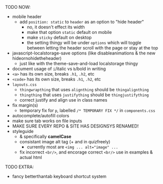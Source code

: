 TODO NOW:
 - mobile header
    - add `position: static` to `header` as an option to "hide header"
      - no, it doesn't effect its width
      - make that option `static` default on mobile
      - make `sticky` default on desktop
      - the setting thingy will be under `options` which will toggle between letting the header scroll with the page or stay at the top
 - javascript-localstorage-save options (like disableanimations & the new hideornohidetheheader)
    - just like with the theme-save-and-load localstorage thingy
 - document usage of `i`/italic vs `b`/bold in writing
 - `<a>` has its own size, breaks `.h1`, `.h2`, etc
 - `<code>` has its own size, breaks `.h1`, `.h2`, etc
 - `layouts.css`
    - `thingwrapthing` that uses `alignthing` should be `thingalignthing`
    - `thingthing` that uses `justifything` should be `thingjustifything`
    - correct justify and align use in class names
 - fix margin(s)
    - temporary fix for `p`, labelled `/* TEMPORARY FIX */` in `components.css`
 - autocomplete/autofill colors
 - make sure tab works on file inputs
 - MAKE SURE EVERY REPO & SITE HAS DESIGNSYS RENAMED!
 - styleguide
    - & specifically **camelCase**
    - consistant image alt tag (+ and in quizfreely)
       - currently most are `<img ... alt="image" ...`
    - fix incorrect `<br/>`, and encorage correct `<br/>` use in examples & actual html

TODO EXTRA:
 - fancy betterthantab keyboard shortcut system
